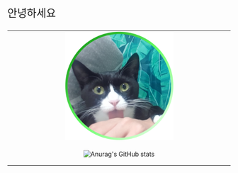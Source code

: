 <p style = 'font-size:170%'>안녕하세요</p>
<table>
<tr>
<td align= "center">
<img src='./neroone.png' width = '50%'></img>
</td>
</tr>
<tr>
<td  align="center">

![Anurag's GitHub stats](https://github-readme-stats.vercel.app/api?username=JindoKim&show_icons=true&theme=highcontrast)
</td>
</tr>
</table>
